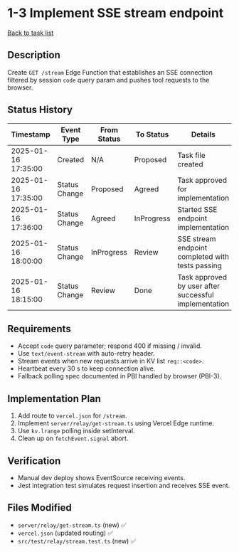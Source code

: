 # 1-3 Implement SSE stream endpoint

[Back to task list](./tasks.md)

## Description
Create `GET /stream` Edge Function that establishes an SSE connection filtered by session `code` query param and pushes tool requests to the browser.

## Status History
| Timestamp | Event Type | From Status | To Status | Details | User |
|-----------|------------|-------------|-----------|---------|------|
| 2025-01-16 17:35:00 | Created | N/A | Proposed | Task file created | ai-agent |
| 2025-01-16 17:35:00 | Status Change | Proposed | Agreed | Task approved for implementation | User |
| 2025-01-16 17:36:00 | Status Change | Agreed | InProgress | Started SSE endpoint implementation | ai-agent |
| 2025-01-16 18:00:00 | Status Change | InProgress | Review | SSE stream endpoint completed with tests passing | ai-agent |
| 2025-01-16 18:15:00 | Status Change | Review | Done | Task approved by user after successful implementation | User |

## Requirements
* Accept `code` query parameter; respond 400 if missing / invalid.
* Use `text/event-stream` with auto-retry header.
* Stream events when new requests arrive in KV list `req::<code>`.
* Heartbeat every 30 s to keep connection alive.
* Fallback polling spec documented in PBI handled by browser (PBI-3).

## Implementation Plan
1. Add route to `vercel.json` for `/stream`.
2. Implement `server/relay/get-stream.ts` using Vercel Edge runtime.
3. Use `kv.lrange` polling inside setInterval.
4. Clean up on `fetchEvent.signal` abort.

## Verification
* Manual dev deploy shows EventSource receiving events.
* Jest integration test simulates request insertion and receives SSE event.

## Files Modified
* `server/relay/get-stream.ts` (new) ✅
* `vercel.json` (updated routing) ✅  
* `src/test/relay/stream.test.ts` (new) ✅
